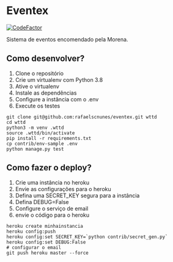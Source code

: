 # Eventex

[![CodeFactor](https://www.codefactor.io/repository/github/rafaelscnunes/eventex/badge)](https://www.codefactor.io/repository/github/rafaelscnunes/eventex)

Sistema de eventos encomendado pela Morena.

## Como desenvolver?

1. Clone o repositório
2. Crie um virtualenv com Python 3.8
3. Ative o virtualenv
4. Instale as dependências
5. Configure a instância com o .env
6. Execute os testes

```console
git clone git@github.com:rafaelscnunes/eventex.git wttd
cd wttd
python3 -m venv .wttd
source .wttd/bin/activate
pip install -r requirements.txt
cp contrib/env-sample .env
python manage.py test
```

## Como fazer o deploy?

1. Crie uma instância no heroku
2. Envie as configurações para o heroku
3. Defina uma SECRET_KEY segura para a instância
4. Defina DEBUG=False
5. Configure o serviço de email
6. envie o código para o heroku

```console
heroku create minhainstancia
heroku config:push
heroku config:set SECRET_KEY=`python contrib/secret_gen.py`
heroku config:set DEBUG:False
# configurar o email
git push heroku master --force
```

